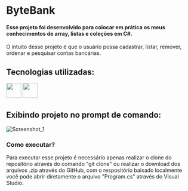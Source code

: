 # ByteBank
#### Esse projeto foi desenvolvido para colocar em prática os meus conhecimentos de array, listas e coleções em C#.
<div>
  <p>O intuito desse projeto é que o usuário possa cadastrar, listar, remover, ordenar e pesquisar contas bancárias.</p>
</div>

## Tecnologias utilizadas:
<div>
  <img src="https://cdn.jsdelivr.net/gh/devicons/devicon@latest/icons/visualstudio/visualstudio-original.svg" width="40" height="40" />
  <img src="https://cdn.jsdelivr.net/gh/devicons/devicon@latest/icons/csharp/csharp-original.svg" width="40" height="40" />       
</div>

## Exibindo projeto no prompt de comando:
![Screenshot_1](https://github.com/arthurscarpin-dev/ByteBank/assets/164823464/c2d09c4e-cdbc-48fd-b5d8-25a15c012a71)

### Como executar?
<div>
  <p>Para executar esse projeto é necessário apenas realizar o clone do repositório através do comando "git clone" ou realizar o download dos arquivos .zip através do GitHub, com o respositório baixado localmente você pode abrir diretamente o arquivo "Program.cs" através do Visual Studio.</p>
</div>


